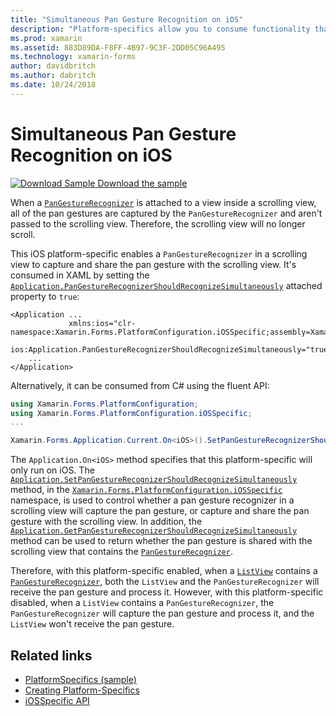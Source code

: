 ```yaml
---
title: "Simultaneous Pan Gesture Recognition on iOS"
description: "Platform-specifics allow you to consume functionality that's only available on a specific platform, without implementing custom renderers or effects. This article explains how to consume the iOS platform-specific that enables simultaneous pan gesture recognition to be used in an application."
ms.prod: xamarin
ms.assetid: 883D89DA-F8FF-4B97-9C3F-2DD05C96A495
ms.technology: xamarin-forms
author: davidbritch
ms.author: dabritch
ms.date: 10/24/2018
---
```


# Simultaneous Pan Gesture Recognition on iOS

[![Download Sample](~/media/shared/download.png) Download the sample](https://developer.xamarin.com/samples/xamarin-forms/userinterface/platformspecifics/)

When a [`PanGestureRecognizer`](xref:Xamarin.Forms.PanGestureRecognizer) is attached to a view inside a scrolling view, all of the pan gestures are captured by the `PanGestureRecognizer` and aren't passed to the scrolling view. Therefore, the scrolling view will no longer scroll.

This iOS platform-specific enables a `PanGestureRecognizer` in a scrolling view to capture and share the pan gesture with the scrolling view. It's consumed in XAML by setting the [`Application.PanGestureRecognizerShouldRecognizeSimultaneously`](xref:Xamarin.Forms.PlatformConfiguration.iOSSpecific.Application.PanGestureRecognizerShouldRecognizeSimultaneouslyProperty) attached property to `true`:

```xaml
<Application ...
             xmlns:ios="clr-namespace:Xamarin.Forms.PlatformConfiguration.iOSSpecific;assembly=Xamarin.Forms.Core"
             ios:Application.PanGestureRecognizerShouldRecognizeSimultaneously="true">
	...
</Application>
```

Alternatively, it can be consumed from C# using the fluent API:

```csharp
using Xamarin.Forms.PlatformConfiguration;
using Xamarin.Forms.PlatformConfiguration.iOSSpecific;
...

Xamarin.Forms.Application.Current.On<iOS>().SetPanGestureRecognizerShouldRecognizeSimultaneously(true);
```

The `Application.On<iOS>` method specifies that this platform-specific will only run on iOS. The [`Application.SetPanGestureRecognizerShouldRecognizeSimultaneously`](xref:Xamarin.Forms.PlatformConfiguration.iOSSpecific.Application.SetPanGestureRecognizerShouldRecognizeSimultaneously(Xamarin.Forms.IPlatformElementConfiguration{Xamarin.Forms.PlatformConfiguration.iOS,Xamarin.Forms.Application},System.Boolean)) method, in the [`Xamarin.Forms.PlatformConfiguration.iOSSpecific`](xref:Xamarin.Forms.PlatformConfiguration.iOSSpecific) namespace, is used to control whether a pan gesture recognizer in a scrolling view will capture the pan gesture, or capture and share the pan gesture with the scrolling view. In addition, the [`Application.GetPanGestureRecognizerShouldRecognizeSimultaneously`](xref:Xamarin.Forms.PlatformConfiguration.iOSSpecific.Application.GetPanGestureRecognizerShouldRecognizeSimultaneously(Xamarin.Forms.IPlatformElementConfiguration{Xamarin.Forms.PlatformConfiguration.iOS,Xamarin.Forms.Application})) method can be used to return whether the pan gesture is shared with the scrolling view that contains the [`PanGestureRecognizer`](xref:Xamarin.Forms.PanGestureRecognizer).

Therefore, with this platform-specific enabled, when a [`ListView`](xref:Xamarin.Forms.ListView) contains a [`PanGestureRecognizer`](xref:Xamarin.Forms.PanGestureRecognizer), both the `ListView` and the `PanGestureRecognizer` will receive the pan gesture and process it. However, with this platform-specific disabled, when a `ListView` contains a `PanGestureRecognizer`, the `PanGestureRecognizer` will capture the pan gesture and process it, and the `ListView` won't receive the pan gesture.

## Related links

- [PlatformSpecifics (sample)](https://developer.xamarin.com/samples/xamarin-forms/userinterface/platformspecifics/)
- [Creating Platform-Specifics](~/xamarin-forms/platform/platform-specifics/index.md#creating-platform-specifics)
- [iOSSpecific API](xref:Xamarin.Forms.PlatformConfiguration.iOSSpecific)

